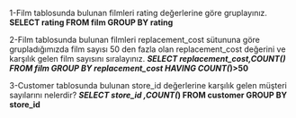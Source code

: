 1-Film tablosunda bulunan filmleri rating değerlerine göre gruplayınız.
**SELECT rating FROM film GROUP BY rating**


2-Film tablosunda bulunan filmleri replacement_cost sütununa göre grupladığımızda film sayısı 50 den fazla olan replacement_cost değerini ve karşılık gelen film sayısını sıralayınız.
****SELECT replacement_cost,COUNT(*) FROM film GROUP BY replacement_cost HAVING COUNT(*)>50**


3-Customer tablosunda bulunan store_id değerlerine karşılık gelen müşteri sayılarını nelerdir?
***SELECT store_id ,COUNT(*) FROM customer GROUP BY store_id**